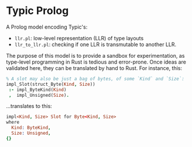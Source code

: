 # Typic Prolog

A Prolog model encoding Typic's:
  * `llr.pl`: low-level representation (LLR) of type layouts
  * `llr_to_llr.pl`: checking if one LLR is transmutable to another LLR.

The purpose of this model is to provide a sandbox for experimentation, as type-level programming in Rust is tedious and error-prone. Once ideas are validated here, they can be translated by hand to Rust. For instance, this:
```prolog
% A slot may also be just a bag of bytes, of some `Kind` and `Size`:
impl_Slot(struct_Byte(Kind, Size))
 :- impl_ByteKind(Kind)
 ,  impl_Unsigned(Size).
```

...translates to this:
```prolog
impl<Kind, Size> Slot for Byte<Kind, Size>
where
  Kind: ByteKind,
  Size: Unsigned,
{}
```


